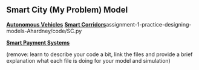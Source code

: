 ## Smart City (My Problem) Model

[**Autonomous Vehicles**](https://github.com/IDS6145-18Spring/assignment-1-practice-designing-models-Ahardney/blob/master/code/AV.py)
[**Smart Corridors**](code/SC.py)assignment-1-practice-designing-models-Ahardney/code/SC.py

[**Smart Payment Systems**](code/SPM.py)

(remove: learn to describe your code a bit, link the files and provide a brief explanation what each file is doing for your model and simulation)
